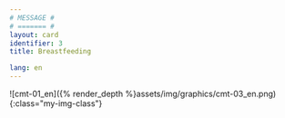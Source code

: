 ```yaml
---
# MESSAGE #
# ======= #
layout: card
identifier: 3
title: Breastfeeding

lang: en
---
```


![cmt-01_en]({% render_depth %}assets/img/graphics/cmt-03_en.png){:class="my-img-class"}
